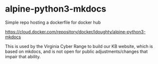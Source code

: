 # alpine-python3-mkdocs
Simple repo hosting a dockerfile for docker hub

https://cloud.docker.com/repository/docker/ldoughty/alpine-python3-mkdocs

This is used by the Virginia Cyber Range to build our KB website, which is based on mkdocs, and is not open for public adjustments/changes that impair that ability.

